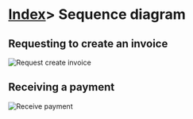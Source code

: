 # [Index](index.html)> Sequence diagram

## Requesting to create an invoice

![Request create invoice](images/seq_request_create_invoice.png)

## Receiving a payment

![Receive payment](images/seq_receive_payment.png)
